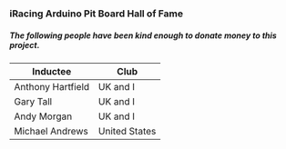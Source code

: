 ### iRacing Arduino Pit Board Hall of Fame

##### The following people have been kind enough to donate money to this project.

| Inductee          | Club     |
|-------------------|----------|
| Anthony Hartfield | UK and I |
| Gary Tall         | UK and I |
| Andy Morgan       | UK and I |
| Michael Andrews   | United States |
